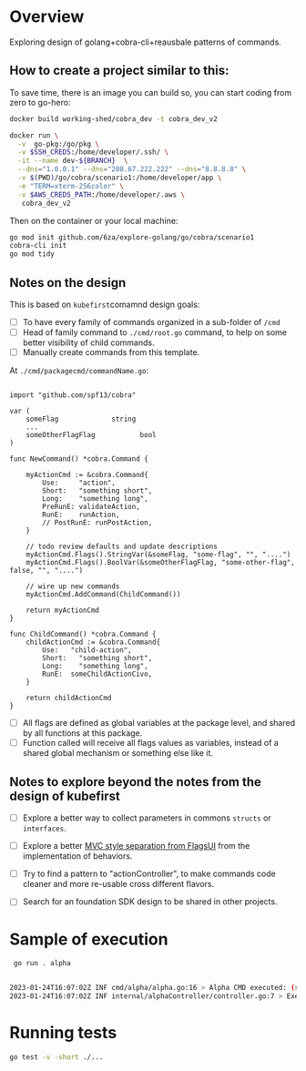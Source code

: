 # Overview 

Exploring design of golang+cobra-cli+reausbale patterns of commands.



## How to create a project similar to this:

To save time, there is an image you can build so, you can start coding from zero to go-hero: 
```bash 
docker build working-shed/cobra_dev -t cobra_dev_v2

docker run \
  -v  go-pkg:/go/pkg \
  -v $SSH_CREDS:/home/developer/.ssh/ \
  -it --name dev-${BRANCH}  \
  --dns="1.0.0.1" --dns="208.67.222.222" --dns="8.8.8.8" \
  -v $(PWD)/go/cobra/scenario1:/home/developer/app \
  -e "TERM=xterm-256color" \
  -v $AWS_CREDS_PATH:/home/developer/.aws \
   cobra_dev_v2
```

Then on the container or your local machine: 
```bash 
go mod init github.com/6za/explore-golang/go/cobra/scenario1
cobra-cli init
go mod tidy
```


## Notes on the design

This is based on `kubefirst`comamnd design goals: 
- [ ] To have every family of commands organized in a sub-folder of `/cmd`
- [ ] Head of family command to `./cmd/root.go` command, to help on some better visibility of child commands. 
- [ ] Manually create commands from this template. 

At `./cmd/packagecmd/commandName.go`:
```golang

import "github.com/spf13/cobra"

var (
	someFlag             string
	...
	someOtherFlagFlag           bool
)

func NewCommand() *cobra.Command {

	myActionCmd := &cobra.Command{
		Use:     "action",
		Short:   "something short",
		Long:    "something long",
		PreRunE: validateAction, 
		RunE:    runAction,
		// PostRunE: runPostAction,
	}

	// todo review defaults and update descriptions
	myActionCmd.Flags().StringVar(&someFlag, "some-flag", "", "....")
	myActionCmd.Flags().BoolVar(&someOtherFlagFlag, "some-other-flag", false, "", "....")

	// wire up new commands
	myActionCmd.AddCommand(ChildCommand())

	return myActionCmd
}

func ChildCommand() *cobra.Command {
	childActionCmd := &cobra.Command{
		Use:   "child-action",
		Short:   "something short",
		Long:    "something long",
		RunE:  someChildActionCivo,
	}

	return childActionCmd
}

```

- [ ]  All flags are defined as global variables at the package level, and shared by all functions at this package.
- [ ] Function called will receive all flags values as variables, instead of a shared global mechanism or something else like it. 

## Notes to explore beyond the notes from the design of kubefirst

- [ ] Explore a better way to collect parameters in commons `structs` or `interfaces`.
- [ ] Explore a better [MVC style separation from FlagsUI](https://github.com/kubefirst/kubefirst/discussions/1032) from the implementation of behaviors. 
- [ ] Try to find a pattern to "actionController", to make commands code cleaner and more re-usable cross different flavors.
- [ ] Search for an foundation SDK design to be shared in other projects.




# Sample of execution

```bash 
 go run . alpha


2023-01-24T16:07:02Z INF cmd/alpha/alpha.go:16 > Alpha CMD executed: (someFlag:  )  go_version=go1.18.7 pid=881
2023-01-24T16:07:02Z INF internal/alphaController/controller.go:7 > Execute alpha steps:  go_version=go1.18.7 pid=881
```

# Running tests

```bash 
go test -v -short ./...
```
